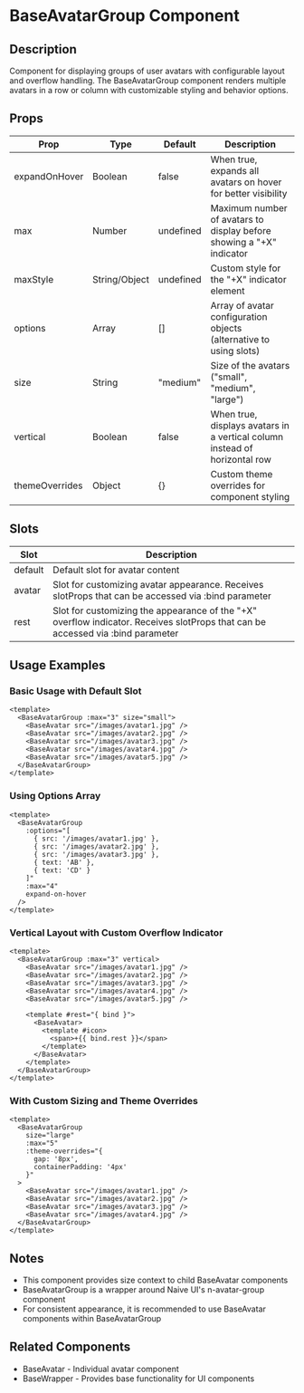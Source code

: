# BaseAvatarGroup Component

## Description
Component for displaying groups of user avatars with configurable layout and overflow handling. The BaseAvatarGroup component renders multiple avatars in a row or column with customizable styling and behavior options.

## Props

| Prop | Type | Default | Description |
|------|------|---------|-------------|
| expandOnHover | Boolean | false | When true, expands all avatars on hover for better visibility |
| max | Number | undefined | Maximum number of avatars to display before showing a "+X" indicator |
| maxStyle | String/Object | undefined | Custom style for the "+X" indicator element |
| options | Array | [] | Array of avatar configuration objects (alternative to using slots) |
| size | String | "medium" | Size of the avatars ("small", "medium", "large") |
| vertical | Boolean | false | When true, displays avatars in a vertical column instead of horizontal row |
| themeOverrides | Object | {} | Custom theme overrides for component styling |

## Slots

| Slot | Description |
|------|-------------|
| default | Default slot for avatar content |
| avatar | Slot for customizing avatar appearance. Receives slotProps that can be accessed via :bind parameter |
| rest | Slot for customizing the appearance of the "+X" overflow indicator. Receives slotProps that can be accessed via :bind parameter |

## Usage Examples

### Basic Usage with Default Slot
```vue
<template>
  <BaseAvatarGroup :max="3" size="small">
    <BaseAvatar src="/images/avatar1.jpg" />
    <BaseAvatar src="/images/avatar2.jpg" />
    <BaseAvatar src="/images/avatar3.jpg" />
    <BaseAvatar src="/images/avatar4.jpg" />
    <BaseAvatar src="/images/avatar5.jpg" />
  </BaseAvatarGroup>
</template>
```

### Using Options Array
```vue
<template>
  <BaseAvatarGroup
    :options="[
      { src: '/images/avatar1.jpg' },
      { src: '/images/avatar2.jpg' },
      { src: '/images/avatar3.jpg' },
      { text: 'AB' },
      { text: 'CD' }
    ]"
    :max="4"
    expand-on-hover
  />
</template>
```

### Vertical Layout with Custom Overflow Indicator
```vue
<template>
  <BaseAvatarGroup :max="3" vertical>
    <BaseAvatar src="/images/avatar1.jpg" />
    <BaseAvatar src="/images/avatar2.jpg" />
    <BaseAvatar src="/images/avatar3.jpg" />
    <BaseAvatar src="/images/avatar4.jpg" />
    <BaseAvatar src="/images/avatar5.jpg" />
    
    <template #rest="{ bind }">
      <BaseAvatar>
        <template #icon>
          <span>+{{ bind.rest }}</span>
        </template>
      </BaseAvatar>
    </template>
  </BaseAvatarGroup>
</template>
```

### With Custom Sizing and Theme Overrides
```vue
<template>
  <BaseAvatarGroup
    size="large"
    :max="5"
    :theme-overrides="{
      gap: '8px',
      containerPadding: '4px'
    }"
  >
    <BaseAvatar src="/images/avatar1.jpg" />
    <BaseAvatar src="/images/avatar2.jpg" />
    <BaseAvatar src="/images/avatar3.jpg" />
    <BaseAvatar src="/images/avatar4.jpg" />
  </BaseAvatarGroup>
</template>
```

## Notes
- This component provides size context to child BaseAvatar components
- BaseAvatarGroup is a wrapper around Naive UI's n-avatar-group component
- For consistent appearance, it is recommended to use BaseAvatar components within BaseAvatarGroup

## Related Components
- BaseAvatar - Individual avatar component
- BaseWrapper - Provides base functionality for UI components
